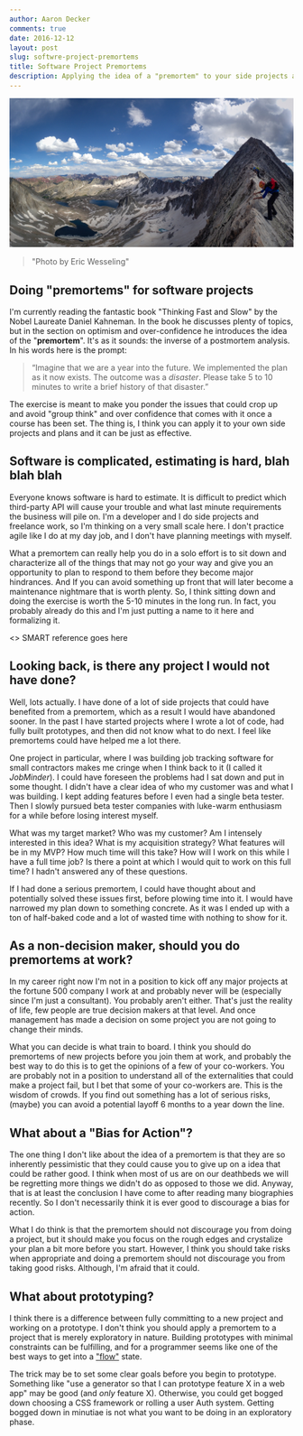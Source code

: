 ```yaml
---
author: Aaron Decker
comments: true
date: 2016-12-12
layout: post
slug: softwre-project-premortems
title: Software Project Premortems
description: Applying the idea of a "premortem" to your side projects and opportunities at work
---
```


![climbing along the knife edge](/images/blog/erics/P7151495-Pano.jpg)

> "Photo by Eric Wesseling"


## Doing "premortems" for software projects

I'm currently reading the fantastic book "Thinking Fast and Slow" by the Nobel Laureate Daniel Kahneman. In the book he discusses plenty of topics, but in the section on optimism and over-confidence he introduces the idea of the "__premortem__". It's as it sounds: the inverse of a postmortem analysis. In his words here is the prompt:

> “Imagine that we are a year into the future. We implemented the plan as it now exists. The outcome was a _disaster_. Please take 5 to 10 minutes to write a  brief history of that disaster.”

The exercise is meant to make you ponder the issues that could crop up and avoid "group think" and over confidence that comes with it once a course has been set. The thing is, I think you can apply it to your own side projects and plans and it can be just as effective.



## Software is complicated, estimating is hard, blah blah blah

Everyone knows software is hard to estimate. It is difficult to predict which third-party API will cause your trouble and what last minute requirements the business will pile on. I'm a developer and I do side projects and freelance work, so I'm thinking on a very small scale here. I don't practice agile like I do at my day job, and I don't have planning meetings with myself.

What a premortem can really help you do in a solo effort is to sit down and characterize all of the things that may not go your way and give you an opportunity to plan to respond to them before they become major hindrances. And If you can avoid something up front that will later become a maintenance nightmare that is worth plenty. So, I think sitting down and doing the exercise is worth the 5-10 minutes in the long run. In fact, you probably already do this and I'm just putting a name to it here and formalizing it.  

<> SMART reference goes here



## Looking back, is there any project I would not have done?

Well, lots actually. I have done of a lot of side projects that could have benefited from a premortem, which as a result I would have abandoned sooner. In the past I have started projects where I wrote a lot of code, had fully built prototypes, and then did not know what to do next. I feel like premortems could have helped me a lot there.

One project in particular, where I was building job tracking software for small contractors makes me cringe when I think back to it (I called it _JobMinder_). I could have foreseen the problems had I sat down and put in some thought. I didn't have a clear idea of who my customer was and what I was building. I kept adding features before I even had a single beta tester. Then I slowly pursued beta tester companies with luke-warm enthusiasm for a while before losing interest myself.

What was my target market? Who was my customer? Am I intensely interested in this idea? What is my acquisition strategy? What features will be in my MVP? How much time will this take? How will I work on this while I have a full time job? Is there a point at which I would quit to work on this full time? I hadn't answered any of these questions.

If I had done a serious premortem, I could have thought about and potentially solved these issues first, before plowing time into it. I would have narrowed my plan down to something concrete. As it was I ended up with a ton of half-baked code and a lot of wasted time with nothing to show for it.




## As a non-decision maker, should you do premortems at work?

In my career right now I'm not in a position to kick off any major projects at the fortune 500 company I work at and probably never will be (especially since I'm just a consultant). You probably aren't either. That's just the reality of life, few people are true decision makers at that level. And once management has made a decision on some project you are not going to change their minds.

What you can decide is what train to board. I think you should do premortems of new projects before you join them at work, and probably the best way to do this is to get the opinions of a few of your co-workers. You are probably not in a position to understand all of the externalities that could make a project fail, but I bet that some of your co-workers are. This is the wisdom of crowds. If you find out something has a lot of serious risks, (maybe) you can avoid a potential layoff 6 months to a year down the line.



## What about a "Bias for Action"?

The one thing I don't like about the idea of a premortem is that they are so inherently pessimistic that they could cause you to give up on a idea that could be rather good. I think when most of us are on our deathbeds we will be regretting more things we didn't do as opposed to those we did. Anyway, that is at least the conclusion I have come to after reading many biographies recently. So I don't necessarily think it is ever good to discourage a bias for action.

What I do think is that the premortem should not discourage you from doing a project, but it should make you focus on the rough edges and crystalize your plan a bit more before you start. However, I think you should take risks when appropriate and doing a premortem should not discourage you from taking good risks. Although, I'm afraid that it could.




## What about prototyping?

I think there is a difference between fully committing to a new project and working on a prototype. I don't think you should apply a premortem to a project that is merely exploratory in nature. Building prototypes with minimal constraints can be fulfilling, and for a programmer seems like one of the best ways to get into a ["flow"](https://en.wikipedia.org/wiki/Flow_(psychology)) state.

The trick may be to set some clear goals before you begin to prototype. Something like "use a generator so that I can prototype feature X in a web app" may be good (and _only_ feature X). Otherwise, you could get bogged down choosing a CSS framework or rolling a user Auth system. Getting bogged down in minutiae is not what you want to be doing in an exploratory phase.
